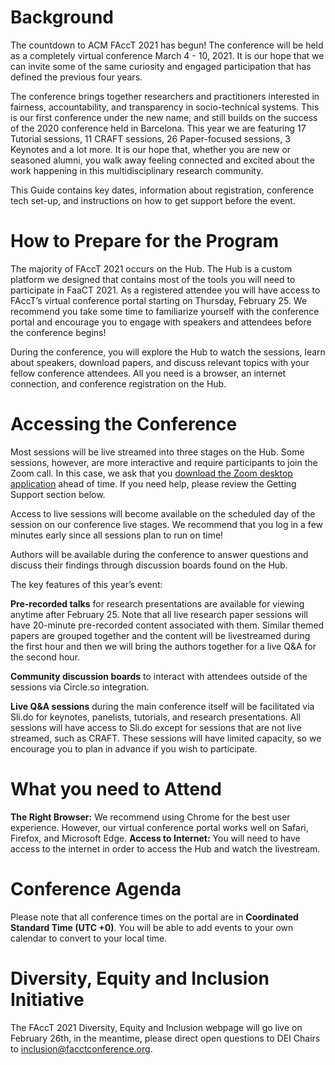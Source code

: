 # Background

The countdown to ACM FAccT 2021 has begun! The conference will be held as a completely virtual conference March 4 - 10, 2021. It is our hope that we can invite some of the same curiosity and engaged participation that has defined the previous four years.

The conference brings together researchers and practitioners interested in fairness, accountability, and transparency in socio-technical systems. This is our first conference under the new name, and still builds on the success of the 2020 conference held in Barcelona. This year we are featuring 17 Tutorial sessions, 11 CRAFT sessions, 26 Paper-focused sessions, 3 Keynotes and a lot more. It is our hope that, whether you are new or seasoned alumni, you walk away feeling connected and excited about the work happening in this multidisciplinary research community.

This Guide contains key dates, information about registration, conference tech set-up, and instructions on how to get support before the event.

# How to Prepare for the Program 
The majority of FAccT 2021 occurs on the Hub. The Hub is a custom platform we designed that contains most of the tools you will need to participate in FaaCT 2021. As a registered attendee you will have access to FAccT’s virtual conference portal starting on Thursday, February 25. We recommend you take some time to familiarize yourself with the conference portal and encourage you to engage with speakers and attendees before the conference begins!
 
During the conference, you will explore the Hub to watch the sessions, learn about speakers, download papers, and discuss relevant topics with your fellow conference attendees. All you need is a browser, an internet connection, and conference registration on the Hub.

# Accessing the Conference
 
Most sessions will be live streamed into three stages on the Hub. Some sessions, however, are more interactive and require participants to join the Zoom call. In this case, we ask that you [download the Zoom desktop application](https://zoom.us/download) ahead of time. If you need help, please review the Getting Support section below.

Access to live sessions will become available on the scheduled day of the session on our conference live stages. We recommend that you log in a few minutes early since all sessions plan to run on time! 

Authors will be available during the conference to answer questions and discuss their findings through discussion boards found on the Hub. 

The key features of this year’s event:  

**Pre-recorded talks** for research presentations are available for viewing anytime after February 25. Note that all live research paper sessions will have 20-minute pre-recorded content associated with them. Similar themed papers are grouped together and the content will be livestreamed during the first hour and then we will bring the authors together for a live Q&A for the second hour. 
 
**Community discussion boards** to interact with attendees outside of the sessions via Circle.so integration.
 
**Live Q&A sessions** during the main conference itself will be facilitated via Sli.do for keynotes, panelists, tutorials, and research presentations. All sessions will have access to Sli.do except for sessions that are not live streamed, such as CRAFT. These sessions will have limited capacity, so we encourage you to plan in advance if you wish to participate.

# What you need to Attend

**The Right Browser:** We recommend using Chrome for the best user experience. However, our virtual conference portal works well on Safari, Firefox, and Microsoft Edge.
**Access to Internet:** You will need to have access to the internet in order to access the Hub and watch the livestream.

# Conference Agenda

Please note that all conference times on the portal are in **Coordinated Standard Time (UTC +0)**. You will be able to add events to your own calendar to convert to your local time.

# Diversity, Equity and Inclusion Initiative

The FAccT 2021 Diversity, Equity and Inclusion webpage will go live on February 26th, in the meantime, please direct open questions to DEI Chairs to inclusion@facctconference.org.
